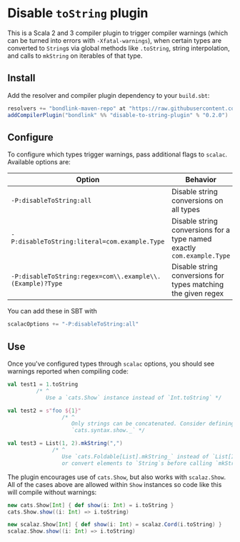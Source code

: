# Disable `toString` plugin

This is a Scala 2 and 3 compiler plugin to trigger compiler warnings (which can be turned into errors with
`-Xfatal-warnings`), when certain types are converted to `String`s via global methods like `.toString`, string
interpolation, and calls to `mkString` on iterables of that type.

## Install

Add the resolver and compiler plugin dependency to your `build.sbt`:

```scala
resolvers += "bondlink-maven-repo" at "https://raw.githubusercontent.com/mblink/maven-repo/main"
addCompilerPlugin("bondlink" %% "disable-to-string-plugin" % "0.2.0")
```

## Configure

To configure which types trigger warnings, pass additional flags to `scalac`. Available options are:

| Option | Behavior |
|--------|----------|
|`-P:disableToString:all`|Disable string conversions on all types|
|`-P:disableToString:literal=com.example.Type`|Disable string conversions for a type named exactly `com.example.Type`|
|`-P:disableToString:regex=com\\.example\\.(Example)?Type`|Disable string conversions for types matching the given regex|

You can add these in SBT with

```scala
scalacOptions += "-P:disableToString:all"
```

## Use

Once you've configured types through `scalac` options, you should see warnings reported when compiling code:

```scala
val test1 = 1.toString
         /* ^
            Use a `cats.Show` instance instead of `Int.toString` */

val test2 = s"foo ${1}"
                 /* ^
                    Only strings can be concatenated. Consider defining a `cats.Show[Int]` and using `show"..."` from
                    `cats.syntax.show._` */

val test3 = List(1, 2).mkString(",")
              /* ^
                 Use `cats.Foldable[List].mkString_` instead of `List[Int].mkString`
                 or convert elements to `String`s before calling `mkString` */
```

The plugin encourages use of `cats.Show`, but also works with `scalaz.Show`. All of the cases above are allowed
within `Show` instances so code like this will compile without warnings:

```scala
new cats.Show[Int] { def show(i: Int) = i.toString }
cats.Show.show((i: Int) => i.toString)

new scalaz.Show[Int] { def show(i: Int) = scalaz.Cord(i.toString) }
scalaz.Show.show((i: Int) => i.toString)
```
